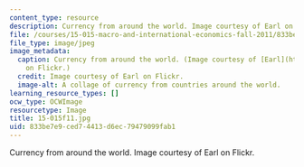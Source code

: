 ```yaml
---
content_type: resource
description: Currency from around the world. Image courtesy of Earl on Flickr.
file: /courses/15-015-macro-and-international-economics-fall-2011/833be7e9ced74413d6ec79479099fab1_15-015f11.jpg
file_type: image/jpeg
image_metadata:
  caption: Currency from around the world. (Image courtesy of [Earl](http://www.flickr.com/photos/earlg/182538685/)
    on Flickr.)
  credit: Image courtesy of Earl on Flickr.
  image-alt: A collage of currency from countries around the world.
learning_resource_types: []
ocw_type: OCWImage
resourcetype: Image
title: 15-015f11.jpg
uid: 833be7e9-ced7-4413-d6ec-79479099fab1
---
```

Currency from around the world. Image courtesy of Earl on Flickr.

